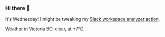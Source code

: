 ### Hi there :wave:

It's Wednesday! I might be tweaking my [Slack workspace analyzer action](https://github.com/bewuethr/slack-analyzer).

Weather in Victoria BC: clear, at +7°C.

